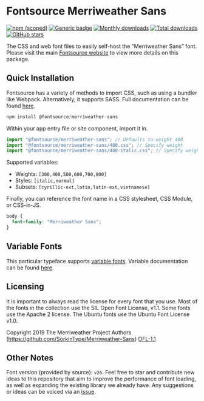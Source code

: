 # Fontsource Merriweather Sans

[![npm (scoped)](https://img.shields.io/npm/v/@fontsource/merriweather-sans?color=brightgreen)](https://www.npmjs.com/package/@fontsource/merriweather-sans) [![Generic badge](https://img.shields.io/badge/fontsource-passing-brightgreen)](https://github.com/fontsource/fontsource) [![Monthly downloads](https://badgen.net/npm/dm/@fontsource/merriweather-sans)](https://github.com/fontsource/fontsource) [![Total downloads](https://badgen.net/npm/dt/@fontsource/merriweather-sans)](https://github.com/fontsource/fontsource) [![GitHub stars](https://img.shields.io/github/stars/fontsource/fontsource.svg?style=social&label=Star)](https://github.com/fontsource/fontsource/stargazers)

The CSS and web font files to easily self-host the “Merriweather Sans” font. Please visit the main [Fontsource website](https://fontsource.org/fonts/merriweather-sans) to view more details on this package.

## Quick Installation

Fontsource has a variety of methods to import CSS, such as using a bundler like Webpack. Alternatively, it supports SASS. Full documentation can be found [here](https://fontsource.org/docs/getting-started/introduction).

```javascript
npm install @fontsource/merriweather-sans
```

Within your app entry file or site component, import it in.

```javascript
import "@fontsource/merriweather-sans"; // Defaults to weight 400
import "@fontsource/merriweather-sans/400.css"; // Specify weight
import "@fontsource/merriweather-sans/400-italic.css"; // Specify weight and style

```

Supported variables:
- Weights: `[300,400,500,600,700,800]`
- Styles: `[italic,normal]`
- Subsets: `[cyrillic-ext,latin,latin-ext,vietnamese]`

Finally, you can reference the font name in a CSS stylesheet, CSS Module, or CSS-in-JS.

```css
body {
  font-family: "Merriweather Sans";
}
```

## Variable Fonts

This particular typeface supports [variable fonts](https://developer.mozilla.org/en-US/docs/Web/CSS/CSS_Fonts/Variable_Fonts_Guide).
Variable documentation can be found [here](https://fontsource.org/docs/getting-started/variable).

## Licensing
It is important to always read the license for every font that you use.
Most of the fonts in the collection use the SIL Open Font License, v1.1. Some fonts use the Apache 2 license. The Ubuntu fonts use the Ubuntu Font License v1.0.

Copyright 2019 The Merriweather Project Authors (https://github.com/SorkinType/Merriweather-Sans)
[OFL-1.1](http://scripts.sil.org/OFL)

## Other Notes
Font version (provided by source): `v26`.
Feel free to star and contribute new ideas to this repository that aim to improve the performance of font loading, as well as expanding the existing library we already have. Any suggestions or ideas can be voiced via an [issue](https://github.com/fontsource/fontsource/issues).